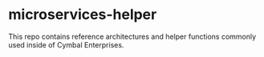 # microservices-helper

This repo contains reference architectures and helper functions commonly used inside of Cymbal Enterprises. 